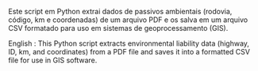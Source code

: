 Este script em Python extrai dados de passivos ambientais (rodovia, código, km e coordenadas) de um arquivo PDF e os salva em um arquivo CSV formatado para uso em sistemas de geoprocessamento (GIS).

English :
This Python script extracts environmental liability data (highway, ID, km, and coordinates) from a PDF file and saves it into a formatted CSV file for use in GIS software.
